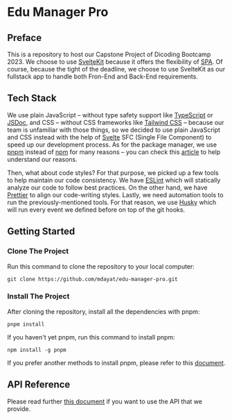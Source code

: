# Edu Manager Pro

## Preface

This is a repository to host our Capstone Project of Dicoding Bootcamp 2023. We choose to use [SvelteKit](https://kit.svelte.dev/) because it offers the flexibility of [SPA](https://developer.mozilla.org/en-US/docs/Glossary/SPA). Of course, because the tight of the deadline, we choose to use SvelteKit as our fullstack app to handle both Fron-End and Back-End requirements.

## Tech Stack

We use plain JavaScript – without type safety support like [TypeScript](https://www.typescriptlang.org/) or [JSDoc](https://jsdoc.app/), and CSS – without CSS frameworks like [Tailwind CSS](https://tailwindcss.com/) – because our team is unfamiliar with those things, so we decided to use plain JavaScript and CSS instead with the help of [Svelte](https://svelte.dev/) SFC (Single File Component) to speed up our development process. As for the package manager, we use [pnpm](https://pnpm.io/) instead of [npm](https://docs.npmjs.com/) for many reasons – you can check this [article](https://pnpm.io/) to help understand our reasons.

Then, what about code styles? For that purpose, we picked up a few tools to help maintain our code consistency. We have [ESLint](https://eslint.org/) which will statically analyze our code to follow best practices. On the other hand, we have [Prettier](https://prettier.io/) to align our code-writing styles. Lastly, we need automation tools to run the previously-mentioned tools. For that reason, we use [Husky](https://typicode.github.io/husky/) which will run every event we defined before on top of the git hooks.

## Getting Started

### Clone The Project

Run this command to clone the repository to your local computer:

```shell
git clone https://github.com/mdayat/edu-manager-pro.git
```

### Install The Project

After cloning the repository, install all the dependencies with pnpm:

```shell
pnpm install
```

If you haven't yet pnpm, run this command to install pnpm:

```shell
npm install -g pnpm
```

If you prefer another methods to install pnpm, please refer to this [document](https://pnpm.io/installation).

## API Reference

Please read further [this document](docs/api/README.md) if you want to use the API that we provide.
